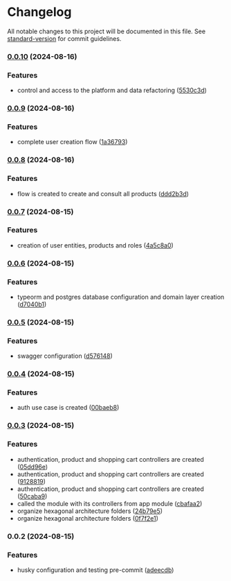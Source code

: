 # Changelog

All notable changes to this project will be documented in this file. See [standard-version](https://github.com/conventional-changelog/standard-version) for commit guidelines.

### [0.0.10](https://github.com/Developerproject2024/app-marketplace-api/compare/v0.0.9...v0.0.10) (2024-08-16)


### Features

* control and access to the platform and data refactoring ([5530c3d](https://github.com/Developerproject2024/app-marketplace-api/commit/5530c3dc6f737d69b258d16f4f2a3d7d2396f4b5))

### [0.0.9](https://github.com/Developerproject2024/app-marketplace-api/compare/v0.0.8...v0.0.9) (2024-08-16)


### Features

* complete user creation flow ([1a36793](https://github.com/Developerproject2024/app-marketplace-api/commit/1a367938342eac8fd5d423eb34244b2febc9b170))

### [0.0.8](https://github.com/Developerproject2024/app-marketplace-api/compare/v0.0.7...v0.0.8) (2024-08-16)


### Features

* flow is created to create and consult all products ([ddd2b3d](https://github.com/Developerproject2024/app-marketplace-api/commit/ddd2b3d67202b6b7ebb40fe6cf65522c0190a66f))

### [0.0.7](https://github.com/Developerproject2024/app-marketplace-api/compare/v0.0.6...v0.0.7) (2024-08-15)


### Features

* creation of user entities, products and roles ([4a5c8a0](https://github.com/Developerproject2024/app-marketplace-api/commit/4a5c8a07500336e68a547f47bce8b61fdd8dd1bb))

### [0.0.6](https://github.com/Developerproject2024/app-marketplace-api/compare/v0.0.5...v0.0.6) (2024-08-15)


### Features

* typeorm and postgres database configuration and domain layer creation ([d7040b1](https://github.com/Developerproject2024/app-marketplace-api/commit/d7040b1d0a437b12ec69fdb951f324b9adb331b8))

### [0.0.5](https://github.com/Developerproject2024/app-marketplace-api/compare/v0.0.4...v0.0.5) (2024-08-15)


### Features

* swagger configuration ([d576148](https://github.com/Developerproject2024/app-marketplace-api/commit/d576148ef8f1b116d2894e6d1b041fbcb29c0763))

### [0.0.4](https://github.com/Developerproject2024/app-marketplace-api/compare/v0.0.3...v0.0.4) (2024-08-15)


### Features

* auth use case is created ([00baeb8](https://github.com/Developerproject2024/app-marketplace-api/commit/00baeb859c6a6de772c9fa0398284315252a4bcc))

### [0.0.3](https://github.com/Developerproject2024/app-marketplace-api/compare/v0.0.2...v0.0.3) (2024-08-15)


### Features

* authentication, product and shopping cart controllers are created ([05dd96e](https://github.com/Developerproject2024/app-marketplace-api/commit/05dd96e3f7fa879b0cc0bb46e812723d93cb9722))
* authentication, product and shopping cart controllers are created ([9128819](https://github.com/Developerproject2024/app-marketplace-api/commit/91288198aeab412d1b30a288625bcec1c19851c0))
* authentication, product and shopping cart controllers are created ([50caba9](https://github.com/Developerproject2024/app-marketplace-api/commit/50caba9d1a1a4c7cd59e2bded0d1587e4fea005a))
* called the module with its controllers from app module ([cbafaa2](https://github.com/Developerproject2024/app-marketplace-api/commit/cbafaa233e3399c8ad9acb87f4094bec4426caaf))
* organize hexagonal architecture folders ([24b79e5](https://github.com/Developerproject2024/app-marketplace-api/commit/24b79e5f02e8df30169558fa5c925275919608d9))
* organize hexagonal architecture folders ([0f7f2e1](https://github.com/Developerproject2024/app-marketplace-api/commit/0f7f2e10eebed09c0bc52f19116d3f88555a86c2))

### 0.0.2 (2024-08-15)


### Features

* husky configuration and testing pre-commit ([adeecdb](https://github.com/Developerproject2024/app-marketplace-api/commit/adeecdb03fb0d64cb089727afb36a10db227a49d))
